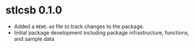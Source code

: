 # stlcsb 0.1.0

* Added a `NEWS.md` file to track changes to the package.
* Initial package development including package infrastructure, functions, and sample data
